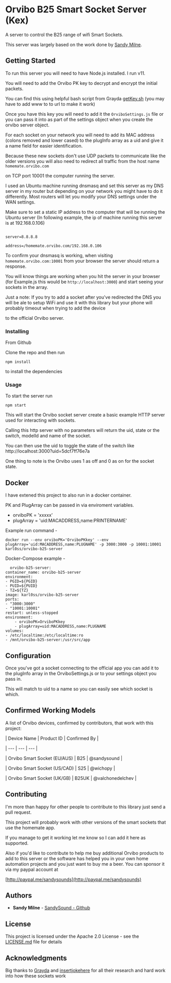 
# Orvibo B25 Smart Socket Server (Kex)

A server to control the B25 range of wifi Smart Sockets.

This server was largely based on the work done by [Sandy Milne](https://github.com/sandysound).


## Getting Started

To run this server you will need to have Node.js installed. I run v11.

  
You will need to add the Orvibo PK key to decrypt and encrypt the initial packets.

You can find this using helpful bash script from Grayda [getKey.sh](https://gist.github.com/Grayda/eb48093bcfb96bfeec9c58ea301f2668) (you may have to add www to to url to make it work)


Once you have this key you will need to add it the ``OrviboSettings.js`` file or you can pass it into as part of the settings object when you create the orvibo server object.


For each socket on your network you will need to add its MAC address (colons removed and lower cased) to the plugInfo array as a uid and give it a name field for easier identification.


Because these new sockets don't use UDP packets to communicate like the older versions you will also need to redirect all traffic from the host name ``homemate.orvibo.com``

on TCP port 10001 the computer running the server.
  

I used an Ubuntu machine running dnsmasq and set this server as my DNS server in my router but depending on your network you might have to do it differently. Most routers will let you modify your DNS settings under the WAN settings.
  

Make sure to set a static IP address to the computer that will be running the Ubuntu server (In following example, the ip of machine running this server is at 192.168.0.106)
  

```

server=8.8.8.8

address=/homemate.orvibo.com/192.168.0.106

```

To confirm your dnsmasq is working, when visiting ``homemate.orvibo.com:10001`` from your browser the server should return a response.

You will know things are working when you hit the server in your browser (for Example.js this would be ``http://localhost:3000``) and start seeing your sockets in the array.

Just a note: If you try to add a socket after you've redirected the DNS you will be ale to setup WiFi and use it with this library but your phone will probably timeout when trying to add the device

to the official Orvibo server.

### Installing  

From Github


Clone the repo and then run

```
npm install

```

to install the dependencies

### Usage

To start the server run

```
npm start

```

This will start the Orvibo socket server create a basic example HTTP server used for interacting with sockets.

Calling this http server with no parameters will return the uid, state or the switch, modelId and name of the socket.

  

You can then use the uid to toggle the state of the switch like http://localhost:3000?uid=5dcf7ff76e7a

  

One thing to note is the Orvibo uses 1 as off and 0 as on for the socket state.

## Docker

  

I have extened this project to also run in a docker container.

  

PK and PlugArray can be passed in via enviroment variables.

  

 - orviboPK = 'xxxxx'
 - plugArray = 'uid:MACADDRESS,name:PRINTERNAME'

Example run command -

    docker run --env orviboPK='OrviboPKkey' --env plugArray='uid:MACADDRESS,name:PLUGNAME' -p 3000:3000 -p 10001:10001 karl0ss/orvibo-b25-server  

Docker-Compose example -

      orvibo-b25-server:
    container_name: orvibo-b25-server
    environment:
    - PGID=${PGID}
    - PUID=${PUID}
    - TZ=${TZ}
    image: karl0ss/orvibo-b25-server
    ports:
    - "3000:3000"
    - "10001:10001"
    restart: unless-stopped
    environment:
        - orviboPK=OrviboPKkey
        - plugArray=uid:MACADDRESS,name:PLUGNAME
    volumes:
    - /etc/localtime:/etc/localtime:ro
    - /mnt/orvibo-b25-server:/usr/src/app

## Configuration

  

Once you've got a socket connecting to the official app you can add it to the plugInfo array in the OrviboSettings.js or to your settings object you pass in.

This will match to uid to a name so you can easily see which socket is which.

  

## Confirmed Working Models

  

A list of Orvibo devices, confirmed by contributors, that work with this project:

  
  

| Device Name | Product ID | Confirmed By |

| --- | --- | --- |

| Orvibo Smart Socket (EU/AUS) | B25 | @sandysound |

| Orvibo Smart Socket (US/CAD) | S25 | @wichopy |

| Orvibo Smart Socket (UK/GB) | B25UK | @valchonedelchev |
  

## Contributing

  

I'm more than happy for other people to contribute to this library just send a pull request.

  

This project will probably work with other versions of the smart sockets that use the homemate app.

If you manage to get it working let me know so I can add it here as supported.

  

Also if you'd like to contribute to help me buy additional Orvibo products to add to this server or the software has helped you in your own home automation projects and you just want to buy me a beer. You can sponsor it via my paypal account at

[http://paypal.me/sandysounds](http://paypal.me/sandysounds)

  

## Authors

  

*  **Sandy Milne** - [SandySound - Github](https://github.com/sandysound)

  

## License

  

This project is licensed under the Apache 2.0 License - see the [LICENSE.md](LICENSE.md) file for details

  

## Acknowledgments

  

Big thanks to [Grayda](https://github.com/Grayda/) and [insertjokehere](https://github.com/insertjokehere) for all their research and hard work into how these sockets work